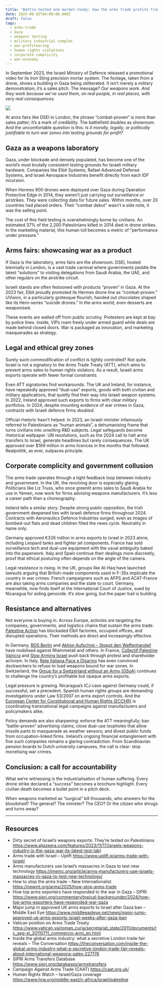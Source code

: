 ```yaml
---
title: 'Battle-tested and market-ready: how the arms trade profits from war zones'
date: 2025-06-02T04:00:00.000Z
draft: false
tags:
  - arms-trade
  - Gaza
  - weapons testing
  - military industrial complex
  - war-profiteering
  - human rights violations
  - corporate complicity
  - war-economy
---
```


In September 2023, the Israeli Ministry of Defence released a promotional video for its Iron Sting precision mortar 
system. The footage, taken from a drone, shows a building in Gaza being obliterated. It isn’t merely a military 
demonstration; it’s a sales pitch. The message? *Our weapons work. And they work because we’ve used them, on real 
people, in real places, with very real consequences.*

![](/images/combat-proven.png#center)

At arms fairs like DSEI in London, the phrase “combat-proven” is more than sales patter; it’s a mark of 
credibility. The battlefield doubles as showroom. And the uncomfortable question is this: *Is it morally, legally, 
or politically justifiable to turn war zones into testing grounds for profit?*

## Gaza as a weapons laboratory

Gaza, under blockade and densely populated, has become one of the world’s most brutally consistent testing grounds for 
Israeli military hardware. Companies like Elbit Systems, Rafael Advanced Defense Systems, and Israel Aerospace 
Industries benefit directly from each IDF incursion.

When Hermes 900 drones were deployed over Gaza during Operation Protective Edge in 2014, they weren’t just carrying 
out surveillance or airstrikes. They were collecting data for future sales. Within months, over 20 countries had 
placed orders. Their “combat debut” wasn’t a side note, it was the selling point.

The cost of this field testing is overwhelmingly borne by civilians. An estimated 37% of the 2,200 Palestinians 
killed in 2014 died in drone strikes. In the marketing material, this human toll becomes a metric of “performance 
under pressure.”

## Arms fairs: showcasing war as a product

If Gaza is the laboratory, arms fairs are the showroom. DSEI, hosted biennially in London, is a vast trade carnival 
where governments peddle the latest “solutions” to visiting delegations from Saudi Arabia, the UAE, and other regulars 
on the airstrike circuit.

Israeli stands are often festooned with products “proven” in Gaza. At the 2023 fair, Elbit proudly promoted its 
Hermes drone line as “combat-proven.” UVision, in a particularly grotesque flourish, handed out chocolates shaped 
like its Hero-series “suicide drones.” In the arms world, even desserts are weaponised.

These events are walled off from public scrutiny. Protesters are kept at bay by police lines. Inside, VIPs roam 
freely under armed guard while deals are made behind closed doors. War is packaged as innovation, and marketing 
masquerades as strategy.

## Legal and ethical grey zones

Surely such commodification of conflict is tightly controlled? Not quite. Israel is not a signatory to the Arms 
Trade Treaty (ATT), which aims to prevent arms sales to human rights violators. As a result, Israeli arms exports 
operate with fewer formal constraints.

Even ATT signatories find workarounds. The UK and Ireland, for instance, have repeatedly approved “dual-use” 
exports, goods with both civilian and military applications, that quietly find their way into Israeli weapon systems. 
In 2022, Ireland approved such exports to firms with clear military portfolios. In 2024, despite mounting evidence 
of war crimes in Gaza, contracts with Israeli defence firms *doubled*.

Official rhetoric hasn’t helped. In 2023, an Israeli minister infamously referred to Palestinians as 
“human animals”, a dehumanising frame that turns civilians into unwilling R\&D subjects. Legal safeguards become 
rhetorical wallpaper. UN resolutions, such as the 2024 call to halt arms transfers to Israel, generate headlines 
but rarely consequences. The UK approved over \$169 million in arms licences in the months that followed. Realpolitik, 
as ever, outpaces principle.

## Corporate complicity and government collusion

The arms trade operates through a tight feedback loop between industry and government. In the UK, the revolving door 
is especially glaring. Politicians like Liz Truss, who once greenlit arms sales to Saudi Arabia for use in Yemen, now 
work for firms advising weapons manufacturers. It’s less a career path than a choreography.

Ireland tells a similar story. Despite strong public opposition, the Irish government deepened ties with Israeli 
defence firms throughout 2024. Contracts with Aeronautics Defence Industries surged, even as images of bombed-out 
flats and dead children filled the news cycle. Neutrality in name only.

Germany approved €326 million in arms exports to Israel in 2023 alone, including Leopard tanks and fighter jet 
components. France has sold surveillance tech and dual-use equipment with the usual ambiguity baked into the paperwork. 
Italy and Spain continue their dealings more discreetly, proof that ethical posturing often depends on the angle of the 
camera.

Legal resistance is rising. In the UK, groups like Al-Haq have launched lawsuits arguing that British-made components 
used in F-35s implicate the country in war crimes. French campaigners such as AFPS and ACAT-France are also taking 
arms companies and the state to court. Germany, meanwhile, now finds itself at the International Court of Justice, 
sued by Nicaragua for aiding genocide. It’s slow going, but the paper trail is building.

## Resistance and alternatives

Not everyone is buying in. Across Europe, activists are targeting the companies, governments, and logistics chains 
that sustain the arms trade. [Palestine Action](https://www.palestineaction.org) has blockaded Elbit factories, 
occupied offices, and disrupted operations. Their methods are direct and increasingly effective.

In Germany, [BDS Berlin](http://bdsberlin.org) and 
[Aktion Aufschrei – Stoppt den Waffenhandel!](https://aufschrei-waffenhandel.de) have mobilised against Rheinmetall 
and others. In France, 
[Collectif Palestine Vaincra](https://www.conseil-etat.fr/en/le-conseil-d-etat/actualites/la-dissolution-du-collectif-palestine-vaincra-est-legale) 
and [Stop Arming Israel](https://stoparmingisrael.org/about) push back through protest and shareholder activism. 
In Italy, [Rete Italiana Pace e Disarmo](https://retepacedisarmo.org) has even convinced dockworkers to refuse to 
load weapons bound for war zones. In Switzerland, 
the [Group for a Switzerland without an Army (GSoA)](https://en.gsoa.ch/) continues to challenge 
the country’s profitable but opaque arms exports.

Legal pressure is growing. Nicaragua’s ICJ case against Germany could, if successful, set a precedent. 
Spanish human rights groups are demanding investigations under Law 53/2007 on arms export controls. And the 
[European Center for Constitutional and Human Rights (ECCHR)](https://www.ecchr.eu) is coordinating transnational 
legal campaigns against manufacturers and policymakers alike.

Policy demands are also sharpening: enforce the ATT meaningfully; ban “battle-proven” advertising claims; close 
dual-use loopholes that allow missile parts to masquerade as weather sensors; and divest public funds from 
occupation-linked firms. Ireland’s ongoing financial entanglement with five such companies remains a glaring 
contradiction. From Scandinavian pension boards to Dutch university campuses, the call is clear: stop monetising 
war crimes.

## Conclusion: a call for accountability

What we’re witnessing is the industrialisation of human suffering. Every drone strike declared a “success” becomes a 
brochure highlight. Every civilian death becomes a bullet point in a pitch deck.

When weapons marketed as “surgical” kill thousands, who answers for the bloodshed? The general? The minister? 
The CEO? Or the citizen who shrugs and turns away?

---

## Resources

* Dirty secret of Israel’s weapons exports: They’re tested on Palestinians https://www.aljazeera.com/features/2023/11/17/israels-weapons-industry-is-the-gaza-war-its-latest-test-lab)
* Arms trade with Israel – Uplift https://www.uplift.ie/arms-trade-with-israel/ 
* Arms manufacturers use Israel’s massacres in Gaza to test new technology https://imemc.org/article/arms-manufacturers-use-israels-massacres-in-gaza-to-test-new-technology/ 
* How to stop the arms trade – New Internationalist https://newint.org/arms/2025/how-stop-arms-trade 
* How top arms exporters have responded to the war in Gaza – SIPRI https://www.sipri.org/commentary/topical-backgrounder/2024/how-top-arms-exporters-have-responded-war-gaza 
* Major jump in approved UK arms exports to Israel after Gaza ban – Middle East Eye https://www.middleeasteye.net/news/major-jump-approved-uk-arms-exports-israel-weeks-after-gaza-ban 
* Vatican position on Arms Trade Treaty https://www.vatican.va/roman_curia/secretariat_state/2011/documents/rc_seg-st_20110711_commercio-armi_en.html 
* Inside the global arms industry: what a secretive London trade fair reveals – The Conversation https://theconversation.com/inside-the-global-arms-industry-what-a-secretive-london-trade-fair-reveals-about-international-weapons-sales-227176 
* SIPRI Arms Transfers Database https://www.sipri.org/databases/armstransfers 
* Campaign Against Arms Trade (CAAT)  https://caat.org.uk/ 
* Human Rights Watch – Israel/Gaza coverage https://www.hrw.org/middle-east/n-africa/israel/palestine
